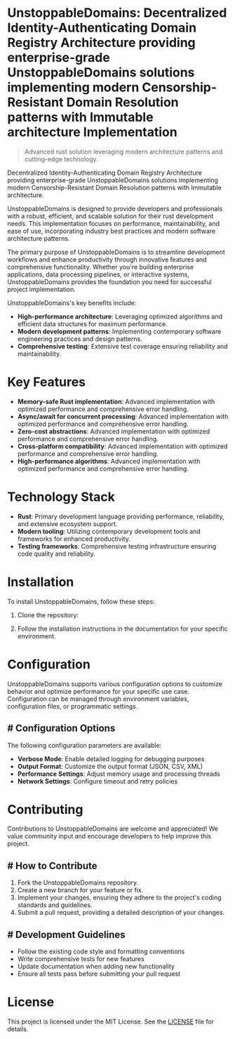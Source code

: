 <!-- fallback_UnstoppableDomains_20250803024532_67905 -->

# UnstoppableDomains: Decentralized Identity-Authenticating Domain Registry Architecture providing enterprise-grade UnstoppableDomains solutions implementing modern Censorship-Resistant Domain Resolution patterns with Immutable architecture Implementation
> Advanced rust solution leveraging modern architecture patterns and cutting-edge technology.

Decentralized Identity-Authenticating Domain Registry Architecture providing enterprise-grade UnstoppableDomains solutions implementing modern Censorship-Resistant Domain Resolution patterns with Immutable architecture.

UnstoppableDomains is designed to provide developers and professionals with a robust, efficient, and scalable solution for their rust development needs. This implementation focuses on performance, maintainability, and ease of use, incorporating industry best practices and modern software architecture patterns.

The primary purpose of UnstoppableDomains is to streamline development workflows and enhance productivity through innovative features and comprehensive functionality. Whether you're building enterprise applications, data processing pipelines, or interactive systems, UnstoppableDomains provides the foundation you need for successful project implementation.

UnstoppableDomains's key benefits include:

* **High-performance architecture**: Leveraging optimized algorithms and efficient data structures for maximum performance.
* **Modern development patterns**: Implementing contemporary software engineering practices and design patterns.
* **Comprehensive testing**: Extensive test coverage ensuring reliability and maintainability.

# Key Features

* **Memory-safe Rust implementation**: Advanced implementation with optimized performance and comprehensive error handling.
* **Async/await for concurrent processing**: Advanced implementation with optimized performance and comprehensive error handling.
* **Zero-cost abstractions**: Advanced implementation with optimized performance and comprehensive error handling.
* **Cross-platform compatibility**: Advanced implementation with optimized performance and comprehensive error handling.
* **High-performance algorithms**: Advanced implementation with optimized performance and comprehensive error handling.

# Technology Stack

* **Rust**: Primary development language providing performance, reliability, and extensive ecosystem support.
* **Modern tooling**: Utilizing contemporary development tools and frameworks for enhanced productivity.
* **Testing frameworks**: Comprehensive testing infrastructure ensuring code quality and reliability.

# Installation

To install UnstoppableDomains, follow these steps:

1. Clone the repository:


2. Follow the installation instructions in the documentation for your specific environment.

# Configuration

UnstoppableDomains supports various configuration options to customize behavior and optimize performance for your specific use case. Configuration can be managed through environment variables, configuration files, or programmatic settings.

## # Configuration Options

The following configuration parameters are available:

* **Verbose Mode**: Enable detailed logging for debugging purposes
* **Output Format**: Customize the output format (JSON, CSV, XML)
* **Performance Settings**: Adjust memory usage and processing threads
* **Network Settings**: Configure timeout and retry policies

# Contributing

Contributions to UnstoppableDomains are welcome and appreciated! We value community input and encourage developers to help improve this project.

## # How to Contribute

1. Fork the UnstoppableDomains repository.
2. Create a new branch for your feature or fix.
3. Implement your changes, ensuring they adhere to the project's coding standards and guidelines.
4. Submit a pull request, providing a detailed description of your changes.

## # Development Guidelines

* Follow the existing code style and formatting conventions
* Write comprehensive tests for new features
* Update documentation when adding new functionality
* Ensure all tests pass before submitting your pull request

# License

This project is licensed under the MIT License. See the [LICENSE](https://github.com/gary111868/UnstoppableDomains/blob/main/LICENSE) file for details.
